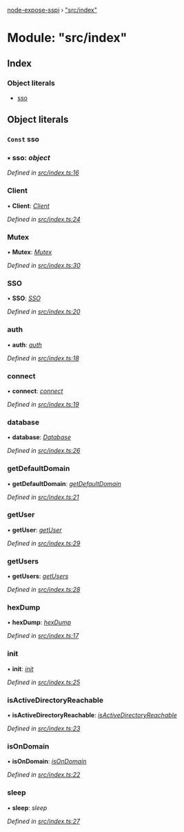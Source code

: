 [node-expose-sspi](../README.md) › ["src/index"](_src_index_.md)

# Module: "src/index"

## Index

### Object literals

* [sso](_src_index_.md#const-sso)

## Object literals

### `Const` sso

### ▪ **sso**: *object*

*Defined in [src/index.ts:16](https://github.com/jlguenego/node-expose-sspi/blob/19d0c3f/src/index.ts#L16)*

###  Client

• **Client**: *[Client](../classes/_src_client_.client.md)*

*Defined in [src/index.ts:24](https://github.com/jlguenego/node-expose-sspi/blob/19d0c3f/src/index.ts#L24)*

###  Mutex

• **Mutex**: *[Mutex](../classes/_src_mutex_.mutex.md)*

*Defined in [src/index.ts:30](https://github.com/jlguenego/node-expose-sspi/blob/19d0c3f/src/index.ts#L30)*

###  SSO

• **SSO**: *[SSO](../classes/_src_sso_.sso.md)*

*Defined in [src/index.ts:20](https://github.com/jlguenego/node-expose-sspi/blob/19d0c3f/src/index.ts#L20)*

###  auth

• **auth**: *[auth](_src_auth_.md#auth)*

*Defined in [src/index.ts:18](https://github.com/jlguenego/node-expose-sspi/blob/19d0c3f/src/index.ts#L18)*

###  connect

• **connect**: *[connect](_src_connect_.md#connect)*

*Defined in [src/index.ts:19](https://github.com/jlguenego/node-expose-sspi/blob/19d0c3f/src/index.ts#L19)*

###  database

• **database**: *[Database](../interfaces/_src_interfaces_.database.md)*

*Defined in [src/index.ts:26](https://github.com/jlguenego/node-expose-sspi/blob/19d0c3f/src/index.ts#L26)*

###  getDefaultDomain

• **getDefaultDomain**: *[getDefaultDomain](_src_domain_.md#getdefaultdomain)*

*Defined in [src/index.ts:21](https://github.com/jlguenego/node-expose-sspi/blob/19d0c3f/src/index.ts#L21)*

###  getUser

• **getUser**: *[getUser](_src_userdb_.md#getuser)*

*Defined in [src/index.ts:29](https://github.com/jlguenego/node-expose-sspi/blob/19d0c3f/src/index.ts#L29)*

###  getUsers

• **getUsers**: *[getUsers](_src_userdb_.md#getusers)*

*Defined in [src/index.ts:28](https://github.com/jlguenego/node-expose-sspi/blob/19d0c3f/src/index.ts#L28)*

###  hexDump

• **hexDump**: *[hexDump](_src_misc_.md#hexdump)*

*Defined in [src/index.ts:17](https://github.com/jlguenego/node-expose-sspi/blob/19d0c3f/src/index.ts#L17)*

###  init

• **init**: *[init](_src_userdb_.md#init)*

*Defined in [src/index.ts:25](https://github.com/jlguenego/node-expose-sspi/blob/19d0c3f/src/index.ts#L25)*

###  isActiveDirectoryReachable

• **isActiveDirectoryReachable**: *[isActiveDirectoryReachable](_src_domain_.md#isactivedirectoryreachable)*

*Defined in [src/index.ts:23](https://github.com/jlguenego/node-expose-sspi/blob/19d0c3f/src/index.ts#L23)*

###  isOnDomain

• **isOnDomain**: *[isOnDomain](_src_domain_.md#isondomain)*

*Defined in [src/index.ts:22](https://github.com/jlguenego/node-expose-sspi/blob/19d0c3f/src/index.ts#L22)*

###  sleep

• **sleep**: *sleep*

*Defined in [src/index.ts:27](https://github.com/jlguenego/node-expose-sspi/blob/19d0c3f/src/index.ts#L27)*
